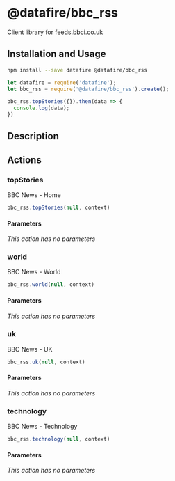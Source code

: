 # @datafire/bbc_rss

Client library for feeds.bbci.co.uk

## Installation and Usage
```bash
npm install --save datafire @datafire/bbc_rss
```

```js
let datafire = require('datafire');
let bbc_rss = require('@datafire/bbc_rss').create();

bbc_rss.topStories({}).then(data => {
  console.log(data);
})
```

## Description


## Actions
### topStories
BBC News - Home


```js
bbc_rss.topStories(null, context)
```

#### Parameters
*This action has no parameters*

### world
BBC News - World


```js
bbc_rss.world(null, context)
```

#### Parameters
*This action has no parameters*

### uk
BBC News - UK


```js
bbc_rss.uk(null, context)
```

#### Parameters
*This action has no parameters*

### technology
BBC News - Technology


```js
bbc_rss.technology(null, context)
```

#### Parameters
*This action has no parameters*

